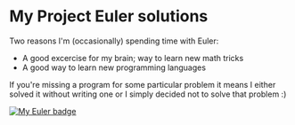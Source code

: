 My Project Euler solutions
=====

Two reasons I'm (occasionally) spending time with Euler:

- A good excercise for my brain; way to learn new math tricks
- A good way to learn new programming languages

If you're missing a program for some particular problem it means I either solved it without writing one or I simply decided not to solve that problem :)

[![My Euler badge](https://projecteuler.net/profile/danielkvasnicka.png)](https://projecteuler.net/progress=danielkvasnicka)
